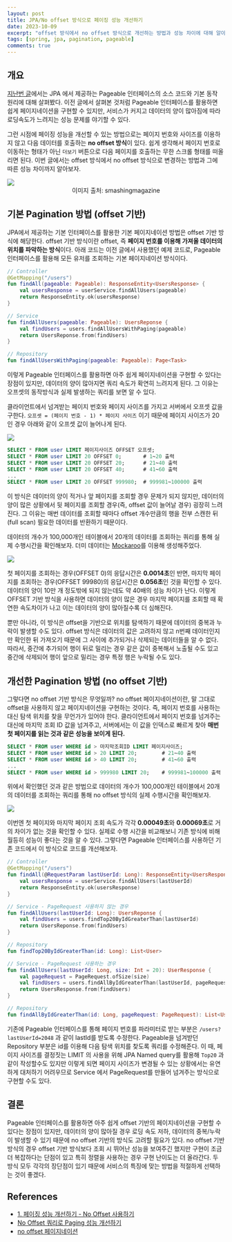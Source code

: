 ```yaml
---
layout: post
title: JPA/No offset 방식으로 페이징 성능 개선하기
date: 2023-10-09
excerpt: "offset 방식에서 no offset 방식으로 개선하는 방법과 성능 차이에 대해 알아보자"
tags: [spring, jpa, pagination, pageable]
comments: true
---
```


## 개요
[지난번 글](https://xrabcde.github.io/jpa-pageable/)에서는 JPA 에서 제공하는 Pageable 인터페이스의 소스 코드와 기본 동작 원리에 대해 살펴봤다. 
이전 글에서 살펴본 것처럼 Pageable 인터페이스를 활용하면 쉽게 페이지네이션을 구현할 수 있지만, 
서비스가 커지고 데이터의 양이 많아짐에 따라 로딩속도가 느려지는 성능 문제를 야기할 수 있다. 

그런 시점에 페이징 성능을 개선할 수 있는 방법으로는 페이지 번호와 사이즈를 이용하지 않고 
다음 데이터를 호출하는 **no offset 방식**이 있다. 
쉽게 생각해서 페이지 번호로 이동하는 형태가 아닌 `더보기` 버튼으로 다음 페이지를 호출하는 무한 스크롤 형태를 떠올리면 된다.
이번 글에서는 offset 방식에서 no offset 방식으로 변경하는 방법과 그에 따른 성능 차이까지 알아보자.

<div style="width:100% !important; margin:0 auto">
<img src="https://github.com/xrabcde/xrabcde.github.io/assets/56033755/3f79a45f-cb35-4600-9832-b1bf0581ab36">
<figcaption align=center>이미지 출처: smashingmagazine</figcaption>
</div>

## 기본 Pagination 방법 (offset 기반)
JPA에서 제공하는 기본 인터페이스를 활용한 기본 페이지네이션 방법은 offset 기반 방식에 해당한다. 
offset 기반 방식이란 offset, 즉 **페이지 번호를 이용해 가져올 데이터의 위치를 파악하는 방식**이다. 
아래 코드는 이전 글에서 사용했던 예제 코드로, Pageable 인터페이스를 활용해 모든 유저를 조회하는 기본 페이지네이션 방식이다.

```kotlin
// Controller
@GetMapping("/users")
fun findAll(pageable: Pageable): ResponseEntity<UsersResponse> {
    val usersResponse = userService.findAllUsers(pageable)
    return ResponseEntity.ok(usersResponse)
}

// Service
fun findAllUsers(pageable: Pageable): UsersReponse {
    val findUsers = users.findAllUsersWithPaging(pageable)
    return UsersReponse.from(findUsers)
}

// Repository
fun findAllUsersWithPaging(pageable: Pageable): Page<Task>
```

이렇게 Pageable 인터페이스를 활용하면 아주 쉽게 페이지네이션을 구현할 수 있다는 장점이 있지만,
데이터의 양이 많아지면 쿼리 속도가 확연히 느려지게 된다.
그 이유는 오프셋의 동작방식과 실제 발생하는 쿼리를 보면 알 수 있다.

클라이언트에서 넘겨받는 페이지 번호와 페이지 사이즈를 가지고 서버에서 오프셋 값을 구한다.
`오프셋 = (페이지 번호 - 1) * 페이지 사이즈` 이기 때문에 페이지 사이즈가 20인 경우 아래와 같이 오프셋 값이 늘어나게 된다. 

<div style="width:100% !important; margin:0 auto">
<img src="https://github.com/xrabcde/xrabcde.github.io/assets/56033755/a70743e0-9f83-4e1e-94c3-351bcaeef4c1">
</div>

```sql
SELECT * FROM user LIMIT 페이지사이즈 OFFSET 오프셋;
SELECT * FROM user LIMIT 20 OFFSET 0;       # 1~20 출력
SELECT * FROM user LIMIT 20 OFFSET 20;      # 21~40 출력
SELECT * FROM user LIMIT 20 OFFSET 40;      # 41~60 출력
...
SELECT * FROM user LIMIT 20 OFFSET 999980;  # 999981~100000 출력
```

이 방식은 데이터의 양이 적거나 앞 페이지를 조회할 경우 문제가 되지 않지만, 
데이터의 양이 많은 상황에서 뒷 페이지를 조회할 경우(즉, offset 값이 늘어날 경우) 굉장히 느려진다.
그 이유는 매번 데이터를 조회할 때마다 offset 개수만큼의 행을 전부 스캔한 뒤 (full scan) 필요한 데이터를 반환하기 때문이다. 

데이터의 개수가 100,000개인 테이블에서 20개의 데이터를 조회하는 쿼리를 통해 실제 수행시간을 확인해보자. 더미 데이터는 [Mockaroo](https://www.mockaroo.com/)를 이용해 생성해주었다.

<div style="width:100% !important; margin:0 auto">
<img src="https://github.com/xrabcde/xrabcde.github.io/assets/56033755/0d0ac61d-63fd-4bfc-a7da-813bf09b63a2">
</div>

첫 페이지를 조회하는 경우(OFFSET 0)의 응답시간은 **0.0014초**인 반면, 마지막 페이지를 
조회하는 경우(OFFSET 99980)의 응답시간은 **0.056초**인 것을 확인할 수 있다. 
데이터의 양이 10만 개 정도밖에 되지 않는데도 약 40배의 성능 차이가 난다.
이렇게 OFFSET 기반 방식을 사용하면 데이터의 양이 많은 경우 마지막 페이지를 조회할 때 
확연한 속도차이가 나고 이는 데이터의 양이 많아질수록 더 심해진다.

뿐만 아니라, 이 방식은 offset을 기반으로 위치를 탐색하기 때문에 데이터의 중복과 누락이 발생할 수도 있다.
offset 방식은 데이터의 값은 고려하지 않고 n번째 데이터인지만 확인한 뒤 가져오기 때문에
그 사이에 추가되거나 삭제되는 데이터들을 알 수 없다. 
따라서, 중간에 추가되어 행이 뒤로 밀리는 경우 같은 값이 중복해서 노출될 수도 있고 
중간에 삭제되어 행이 앞으로 밀리는 경우 특정 행은 누락될 수도 있다. 

## 개선한 Pagination 방법 (no offset 기반)
그렇다면 no offset 기반 방식은 무엇일까?
no offset 페이지네이션이란, 말 그대로 offset을 사용하지 않고 페이지네이션을 구현하는 것이다.
즉, 페이지 번호를 사용하는 대신 탐색 위치를 찾을 무언가가 있어야 한다.
클라이언트에서 페이지 번호를 넘겨주는 대신에 마지막 조회 ID 값을 넘겨주고, 
서버에서는 이 값을 인덱스로 빠르게 찾아 **매번 첫 페이지를 읽는 것과 같은 성능을 보이게 된다.**

```sql
SELECT * FROM user WHERE id > 마지막조회ID LIMIT 페이지사이즈;
SELECT * FROM user WHERE id > 20 LIMIT 20;        # 21~40 출력
SELECT * FROM user WHERE id > 40 LIMIT 20;        # 41~60 출력
...
SELECT * FROM user WHERE id > 999980 LIMIT 20;    # 999981~100000 출력
```

위에서 확인했던 것과 같은 방법으로 데이터의 개수가 100,000개인 테이블에서 20개의 데이터를 조회하는 쿼리를 통해 no offset 방식의 실제 수행시간을 확인해보자. 

<div style="width:100% !important; margin:0 auto">
<img src="https://github.com/xrabcde/xrabcde.github.io/assets/56033755/4ca98184-ff4d-443e-a925-e069b39d43a1">
</div>

이번엔 첫 페이지와 마지막 페이지 조회 속도가 각각 **0.00049초**와 **0.00069초**로
거의 차이가 없는 것을 확인할 수 있다. 
실제로 수행 시간을 비교해보니 기존 방식에 비해 월등히 성능이 좋다는 것을 알 수 있다.
그렇다면 Pageable 인터페이스를 사용하던 기존 코드에서 이 방식으로 코드를 개선해보자.

```kotlin
// Controller
@GetMapping("/users")
fun findAll(@RequestParam lastUserId: Long): ResponseEntity<UsersResponse> {
    val usersResponse = userService.findAllUsers(lastUserId)
    return ResponseEntity.ok(usersResponse)
}

// Service - PageRequest 사용하지 않는 경우
fun findAllUsers(lastUserId: Long): UsersReponse {
    val findUsers = users.findTop20ByIdGreaterThan(lastUserId)
    return UsersReponse.from(findUsers)
}

// Repository
fun findTop20ByIdGreaterThan(id: Long): List<User>

// Service - PageRequest 사용하는 경우
fun findAllUsers(lastUserId: Long, size: Int = 20): UserResponse {
    val pageRequest = PageRequest.ofSize(size)
    val findUsers = users.findAllByIdGreaterThan(lastUserId, pageRequest)
    return UsersResponse.from(findUsers)
}

// Repository
fun findAllByIdGreaterThan(id: Long, pageRequest: PageRequest): List<User>
```

기존에 Pageable 인터페이스를 통해 페이지 번호를 파라미터로 받는 부분은
`/users?lastUserId=2048` 과 같이 lastId를 받도록 수정한다. 
Pageable을 넘겨받던 Repository 부분은 id를 이용해 다음 탐색 위치를 찾도록 쿼리를 수정해준다. 
이 때, 페이지 사이즈를 결정짓는 LIMIT 의 사용을 위해 JPA Named query를 활용해 `Top20` 과 같이 작성할수도 있지만 이렇게 되면 페이지 사이즈가 변경될 수 있는 상황에서는 유연하게 대처하기
어려우므로 Service 에서 PageRequest를 만들어 넘겨주는 방식으로 구현할 수도 있다. 

## 결론
Pageable 인터페이스를 활용하면 아주 쉽게 offset 기반의 페이지네이션을 구현할 수 있다는 장점이 있지만,
데이터의 양이 많아질 경우 로딩 속도 저하, 데이터의 중복/누락이 발생할 수 있기 때문에
no offset 기반의 방식도 고려할 필요가 있다. 
no offset 기반 방식의 경우 offset 기반 방식보다 조회 시 뛰어난 성능을 보여주긴 했지만
구현이 조금 더 복잡하다는 단점이 있고 특히 정렬을 사용하는 경우 구현 난이도는 더 올라간다.
두 방식 모두 각각의 장단점이 있기 때문에 서비스의 특징에 맞는 방법을 적절하게 선택하는 것이 좋겠다.

## References
- [1. 페이징 성능 개선하기 - No Offset 사용하기](https://jojoldu.tistory.com/528)
- [No Offset 쿼리로 Paging 성능 개선하기](https://velog.io/@cmsskkk/No-Offset-Paging-ngrinder2)
- [no offset 페이지네이션](https://velog.io/@pood/no-offset-%ED%8E%98%EC%9D%B4%EC%A7%80%EB%84%A4%EC%9D%B4%EC%85%98)